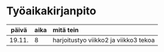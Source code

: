 # Työaikakirjanpito
| päivä | aika | mitä tein |
|:-----:|:-----| :-----|
| 19.11. | 8     | harjoitustyo viikko2 ja viikko3 tekoa |

